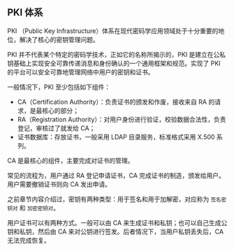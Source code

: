 ## PKI 体系

PKI （Public Key Infrastructure）体系在现代密码学应用领域处于十分重要的地位，解决了核心的密钥管理问题。

PKI 并不代表某个特定的密码学技术，正如它的名称所揭示的，PKI 是建立在公私钥基础上实现安全可靠传递消息和身份确认的一个通用框架和规范。实现了 PKI 的平台可以安全可靠地管理网络中用户的密钥和证书。

一般情况下，PKI 至少包括如下组件：

* CA（Certification Authority）：负责证书的颁发和作废，接收来自 RA 的请求，是最核心的部分；
* RA（Registration Authority）：对用户身份进行验证，校验数据合法性，负责登记，审核过了就发给 CA；
* 证书数据库：存放证书，一般采用 LDAP 目录服务，标准格式采用 X.500 系列。

CA 是最核心的组件，主要完成对证书的管理。

常见的流程为，用户通过 RA 登记申请证书，CA 完成证书的制造，颁发给用户。用户需要撤销证书则向 CA 发出申请。

之前章节内容介绍过，密钥有两种类型：用于签名和用于加解密，对应称为 `签名密钥对` 和 `加密密钥对`。

用户证书可以有两种方式。一般可以由 CA 来生成证书和私钥；也可以自己生成公钥和私钥，然后由 CA 来对公钥进行签发。后者情况下，当用户私钥丢失后，CA 无法完成恢复。